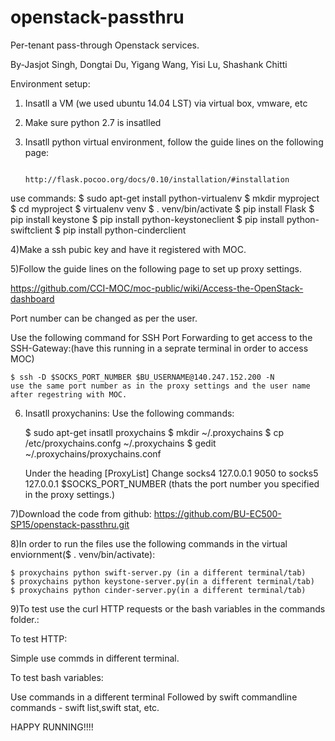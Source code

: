 # openstack-passthru
Per-tenant pass-through Openstack services.

By-Jasjot Singh, Dongtai Du, Yigang Wang, Yisi Lu, Shashank Chitti

Environment setup:

1) Insatll a VM (we used ubuntu 14.04 LST) via virtual box, vmware, etc

2) Make sure python 2.7 is insatlled 

3) Insatll python virtual environment, follow the guide lines on the following page:
  
                http://flask.pocoo.org/docs/0.10/installation/#installation
  
  use commands: 
                $ sudo apt-get install python-virtualenv
                $ mkdir myproject
                $ cd myproject
                $ virtualenv venv
                $ . venv/bin/activate
                $ pip install Flask
                $ pip install keystone
                $ pip install python-keystoneclient
                $ pip install python-swiftclient
                $ pip install python-cinderclient
                
4)Make a ssh pubic key and have it registered with MOC.

5)Follow the guide lines on the following page to set up proxy settings.
  
  https://github.com/CCI-MOC/moc-public/wiki/Access-the-OpenStack-dashboard
  
  Port number can be changed as per the user.
  
  Use the following command for SSH Port Forwarding to get access to the SSH-Gateway:(have this running in a seprate terminal in order to access MOC)
    
    $ ssh -D $SOCKS_PORT_NUMBER $BU_USERNAME@140.247.152.200 -N  
    use the same port number as in the proxy settings and the user name after regestring with MOC.
    
6) Insatll proxychanins:
    Use the following commands:
    
    $ sudo apt-get insatll proxychains
    $ mkdir ~/.proxychains
    $ cp /etc/proxychains.confg ~/.proxychains
    $ gedit ~/.proxychains/proxychains.conf
    
    Under the heading [ProxyList]
    Change socks4 127.0.0.1 9050 to socks5 127.0.0.1 $SOCKS_PORT_NUMBER (thats the port number you specified in the proxy settings.)
    
7)Download the code from github: https://github.com/BU-EC500-SP15/openstack-passthru.git

8)In order to run the files use the following commands in the virtual enviornment($ . venv/bin/activate):
  
    $ proxychains python swift-server.py (in a different terminal/tab)
    $ proxychains python keystone-server.py(in a different terminal/tab)
    $ proxychains python cinder-server.py(in a different terminal/tab)
  
9)To test use the curl HTTP requests or the bash variables in the commands folder.:
  
  To test HTTP:
  
  Simple use commds in different terminal.
  
  To test bash variables:
 
  Use commands in a different terminal
  Followed by swift commandline commands - swift list,swift stat, etc.
  
HAPPY RUNNING!!!!
  
